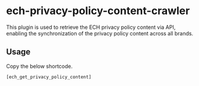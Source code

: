 # ech-privacy-policy-content-crawler
This plugin is used to retrieve the ECH privacy policy content via API, enabling the synchronization of the privacy policy content across all brands.


## Usage
Copy the below shortcode.
```
[ech_get_privacy_policy_content]
```
